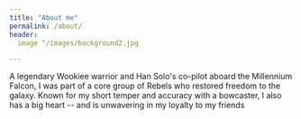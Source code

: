 ```yaml
---
title: "About me"
permalink: /about/
header:
  image "/images/background2.jpg

---
```

A legendary Wookiee warrior and Han Solo's co-pilot aboard the Millennium Falcon, I was part of a core group of Rebels who restored freedom to the galaxy. Known for my short temper and accuracy with a bowcaster, I also has a big heart -- and is unwavering in my loyalty to my friends
